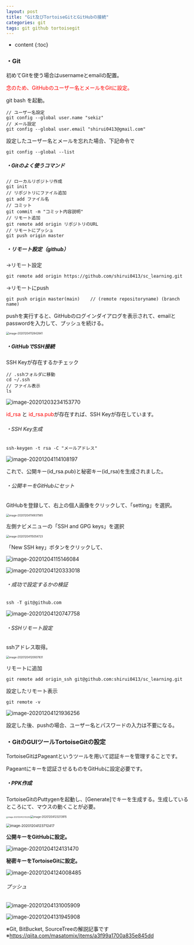 ```yaml
---
layout: post
title: "Git及びTortoiseGitとGitHubの接続"
categories: git
tags: git github tortoisegit
---
```


* content
{:toc}
### ・Git

初めてGitを使う場合はusernameとemailの配置。

<span style='color:red'> 念のため、GitHubのユーザー名とメールをGitに設定。</span>

git bash を起動。

```git bash
// ユーザー名設定
git config --global user.name "sekiz"
// メール設定
git config --global user.email "shirui0413@gmail.com"
```



設定したユーザー名とメールを忘れた場合、下記命令で

```git bash
git config --global --list
```



##### ・Gitのよく使うコマンド

```git bash
// ローカルリポジトリ作成
git init
// リポジトリにファイル追加
git add ファイル名
// コミット
git commit -m "コミット内容説明"
// リモート追加 
git remote add origin リポジトリのURL
// リモートにプッシュ
git push origin master
```



##### ・リモート設定（github）

→リモート設定

```git bash
git remote add origin https://github.com/shirui0413/sc_learning.git
```

→リモートにpush

```
git push origin master(main)    // (remote repositoryname) (branch name)
```

pushを実行すると、GitHubのログインダイアログを表示されて、emailとpasswordを入力して、プッシュを続ける。

<img src="https://i.loli.net/2020/12/04/GBX7TCd3ZiygW54.png" alt="image-20201204112842841" style="zoom:50%;" />



##### ・GitHubでSSH接続

SSH Keyが存在するかチェック

```git bash
// .sshフォルダに移動
cd ~/.ssh
// ファイル表示
ls
```

![image-20201203234153770](https://i.loli.net/2020/12/03/G8UOqNey1FSEZok.png)

<span style="color:red"> id_rsa</span> と<span style="color:red"> id_rsa.pub</span>が存在すれば、SSH Keyが存在しています。

###### ・SSH Key生成

```git bash
ssh-keygen -t rsa -C "メールアドレス"
```

![image-20201204114108197](https://i.loli.net/2020/12/04/mMuSDELqUzxWGRc.png)

これで、公開キー(id_rsa.pub)と秘密キー(id_rsa)を生成されました。

###### ・公開キーをGitHubにセット

GitHubを登録して、右上の個人画像をクリックして、「setting」を選択。

<img src="https://i.loli.net/2020/12/04/toAB1wUucEmqipV.png" alt="image-20201204114937565" style="zoom:50%;" />

左側ナビメニューの「SSH and GPG keys」を選択

<img src="https://i.loli.net/2020/12/04/iHN5CtdOcPmhnVX.png" alt="image-20201204115054723" style="zoom:50%;" />

「New SSH key」ボタンをクリックして、

![image-20201204115146084](https://i.loli.net/2020/12/04/dwT1SL39Fi6PxN2.png)

![image-20201204120333018](https://i.loli.net/2020/12/04/us7BrCHEzRFOW6f.png)

###### ・成功で設定するかの検証

```git bash
ssh -T git@github.com
```

![image-20201204120747758](https://i.loli.net/2020/12/04/h7sXrBtk4iZqWQw.png)



###### ・SSHリモート設定

sshアドレス取得。

<img src="https://i.loli.net/2020/12/04/yuw8C4t9mIWUcGp.png" alt="image-20201204120937831" style="zoom:50%;" />

リモートに追加

```
git remote add origin_ssh git@github.com:shirui0413/sc_learning.git
```

設定したリモート表示

```
git remote -v
```

![image-20201204121936256](https://i.loli.net/2020/12/04/QW3tJVjxcsohXgT.png)

設定した後、pushの場合、ユーザー名とパスワードの入力は不要になる。



### ・GitのGUIツールTortoiseGitの設定

TortoiseGitはPageantというツールを用いて認証キーを管理することです。

Pageantにキーを認証させるものをGitHubに設定必要です。

##### ・PPK作成

TortoiseGitのPuttygenを起動し、[Generate]でキーを生成する。生成しているところにて、マウスの動くことが必要。

<img src="https://i.loli.net/2020/12/04/9ML3NxO7snKeGPq.png" alt="image-20201204123132292" style="zoom:33%;" /><img src="https://i.loli.net/2020/12/04/EWkHAU94LPjytfN.png" alt="image-20201204123213915" style="zoom: 50%;" />

<img src="https://i.loli.net/2020/12/04/VcyjU3u8QdZGthq.png" alt="image-20201204123712417" style="zoom:67%;" />



**公開キーをGitHubに設定。**

![image-20201204124131470](https://i.loli.net/2020/12/04/BTfh8gMeDXaHu7F.png)

**秘密キーをTortoiseGitに設定。**

![image-20201204124008485](https://i.loli.net/2020/12/04/jeYHFt6aJ7opQOS.png)

###### プッシュ

![image-20201204131005909](https://i.loli.net/2020/12/04/loJtIzEv8LSiqfO.png)

![image-20201204131945908](https://i.loli.net/2020/12/04/JB9vKrFpmZPCTGR.png)





※Git, BitBucket, SourceTreeの解説記事です
※https://qiita.com/masatomix/items/a3f99a1700a835e845dd